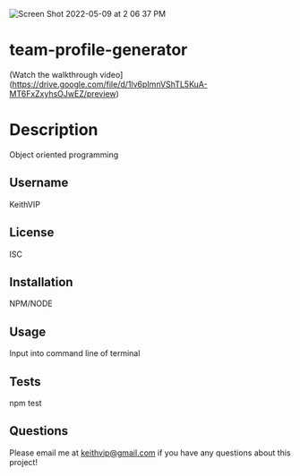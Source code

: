   ![Screen Shot 2022-05-09 at 2 06 37 PM](https://user-images.githubusercontent.com/97990096/167481787-69dc2a31-7ba2-4d0d-8d85-0505c5418ee9.png)

  
  # team-profile-generator

(Watch the walkthrough video](https://drive.google.com/file/d/1lv6pImnVShTL5KuA-MT6FxZxyhsOJwEZ/preview)

  # Description
  
  Object oriented programming


  ## Username

  KeithVIP
   
  ## License
  
  ISC

 
  ## Installation

  NPM/NODE

  ## Usage

  Input into command line of terminal

  ## Tests

  npm test

  ## Questions
  Please email me at keithvip@gmail.com if you have any questions about this project!
  
